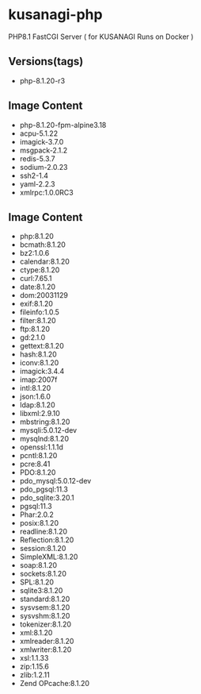 # kusanagi-php
PHP8.1 FastCGI Server ( for KUSANAGI Runs on Docker )

## Versions(tags)
- php-8.1.20-r3

## Image Content
- php-8.1.20-fpm-alpine3.18
- acpu-5.1.22
- imagick-3.7.0
- msgpack-2.1.2
- redis-5.3.7
- sodium-2.0.23
- ssh2-1.4
- yaml-2.2.3
- xmlrpc:1.0.0RC3

## Image Content
- php:8.1.20
- bcmath:8.1.20
- bz2:1.0.6
- calendar:8.1.20
- ctype:8.1.20
- curl:7.65.1
- date:8.1.20
- dom:20031129
- exif:8.1.20
- fileinfo:1.0.5
- filter:8.1.20
- ftp:8.1.20
- gd:2.1.0
- gettext:8.1.20
- hash:8.1.20
- iconv:8.1.20
- imagick:3.4.4
- imap:2007f
- intl:8.1.20
- json:1.6.0
- ldap:8.1.20
- libxml:2.9.10
- mbstring:8.1.20
- mysqli:5.0.12-dev
- mysqlnd:8.1.20
- openssl:1.1.1d
- pcntl:8.1.20
- pcre:8.41
- PDO:8.1.20
- pdo_mysql:5.0.12-dev
- pdo_pgsql:11.3
- pdo_sqlite:3.20.1
- pgsql:11.3
- Phar:2.0.2
- posix:8.1.20
- readline:8.1.20
- Reflection:8.1.20
- session:8.1.20
- SimpleXML:8.1.20
- soap:8.1.20
- sockets:8.1.20
- SPL:8.1.20
- sqlite3:8.1.20
- standard:8.1.20
- sysvsem:8.1.20
- sysvshm:8.1.20
- tokenizer:8.1.20
- xml:8.1.20
- xmlreader:8.1.20
- xmlwriter:8.1.20
- xsl:1.1.33
- zip:1.15.6
- zlib:1.2.11
- Zend OPcache:8.1.20

